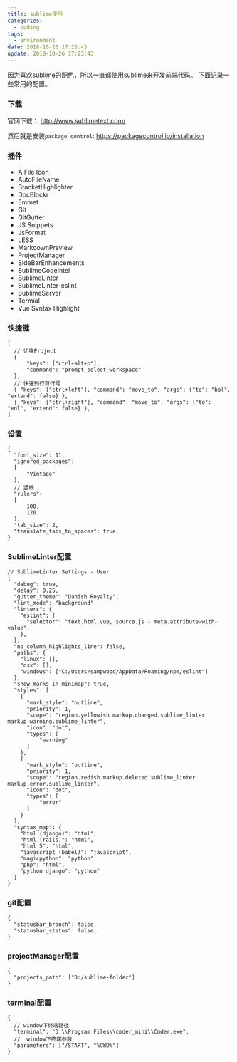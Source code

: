 ```yaml
---
title: sublime使用
categories:
  - coding
tags:
  - environment
date: 2018-10-26 17:23:43
update: 2018-10-26 17:23:43
---
```


因为喜欢sublime的配色，所以一直都使用sublime来开发前端代码。
下面记录一些常用的配置。

### 下载

官网下载： http://www.sublimetext.com/

然后就是安装`package control`: https://packagecontrol.io/installation

<!-- more -->

### 插件

- A File Icon
- AutoFileName
- BracketHighlighter
- DocBlockr
- Emmet
- Git
- GitGutter
- JS Snippets
- JsFormat
- LESS
- MarkdownPreview
- ProjectManager
- SideBarEnhancements
- SublimeCodeIntel
- SublimeLinter
- SublimeLinter-eslint
- SublimeServer
- Termial
- Vue Svntax Highlight

### 快捷键

```
[
  // 切换Project
  {
      "keys": ["ctrl+alt+p"],
      "command": "prompt_select_workspace"
  },
  // 快速到行首行尾
  { "keys": ["ctrl+left"], "command": "move_to", "args": {"to": "bol", "extend": false} },
  { "keys": ["ctrl+right"], "command": "move_to", "args": {"to": "eol", "extend": false} },
]
```

### 设置

```
{
  "font_size": 11,
  "ignored_packages":
  [
      "Vintage"
  ],
  // 竖线
  "rulers":
  [
      100,
      120
  ],
  "tab_size": 2,
  "translate_tabs_to_spaces": true,
}
```

### SublimeLinter配置

```
// SublimeLinter Settings - User
{
  "debug": true,
  "delay": 0.25,
  "gutter_theme": "Danish Royalty",
  "lint_mode": "background",
  "linters": {
    "eslint": {
      "selector": "text.html.vue, source.js - meta.attribute-with-value",
    },
  },
  "no_column_highlights_line": false,
  "paths": {
    "linux": [],
    "osx": [],
    "windows": ["C:/Users/sampwood/AppData/Roaming/npm/eslint"]
  },
  "show_marks_in_minimap": true,
  "styles": [
    {
      "mark_style": "outline",
      "priority": 1,
      "scope": "region.yellowish markup.changed.sublime_linter markup.warning.sublime_linter",
      "icon": "dot",
      "types": [
          "warning"
      ]
    },
    {
      "mark_style": "outline",
      "priority": 1,
      "scope": "region.redish markup.deleted.sublime_linter markup.error.sublime_linter",
      "icon": "dot",
      "types": [
          "error"
      ]
    }
  ],
  "syntax_map": {
    "html (django)": "html",
    "html (rails)": "html",
    "html 5": "html",
    "javascript (babel)": "javascript",
    "magicpython": "python",
    "php": "html",
    "python django": "python"
  }
}
```

### git配置
```
{
  "statusbar_branch": false,
  "statusbar_status": false,
}
```

### projectManager配置
```
{
  "projects_path": ["D:/sublime-folder"]
}
```

### terminal配置
```
{
  // window下终端路径
  "terminal": "D:\\Program Files\\cmder_mini\\Cmder.exe",
  //  window下终端参数
  "parameters": ["/START", "%CWD%"]
}
```
